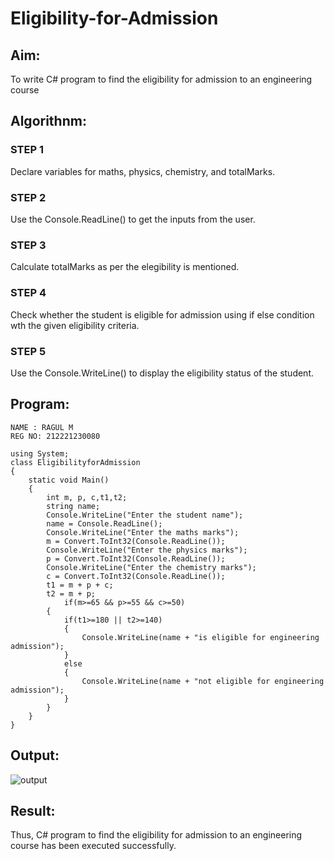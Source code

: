 # Eligibility-for-Admission

## Aim:
To write C# program to find the eligibility for admission to an engineering course

## Algorithnm:
### STEP 1
Declare variables for maths, physics, chemistry, and totalMarks.
### STEP 2
Use the Console.ReadLine() to get the inputs from the user.
### STEP 3
Calculate totalMarks as per the elegibility is mentioned.
### STEP 4
Check whether the student is eligible for admission using if else condition wth the given eligibility criteria.
### STEP 5
Use the Console.WriteLine() to display the eligibility status of the student.

## Program:
~~~
NAME : RAGUL M
REG NO: 212221230080
~~~
~~~
using System;
class EligibilityforAdmission
{
    static void Main()
    {
        int m, p, c,t1,t2;
        string name;
        Console.WriteLine("Enter the student name");
        name = Console.ReadLine();
        Console.WriteLine("Enter the maths marks");
        m = Convert.ToInt32(Console.ReadLine());
        Console.WriteLine("Enter the physics marks");
        p = Convert.ToInt32(Console.ReadLine());
        Console.WriteLine("Enter the chemistry marks");
        c = Convert.ToInt32(Console.ReadLine());
        t1 = m + p + c;
        t2 = m + p;
            if(m>=65 && p>=55 && c>=50)
        {
            if(t1>=180 || t2>=140)
            {
                Console.WriteLine(name + "is eligible for engineering admission");
            }
            else
            {
                Console.WriteLine(name + "not eligible for engineering admission");
            }
        }
    }
}
~~~


## Output:
![output]()


## Result:
Thus, C# program to find the eligibility for admission to an engineering course has been executed successfully.
